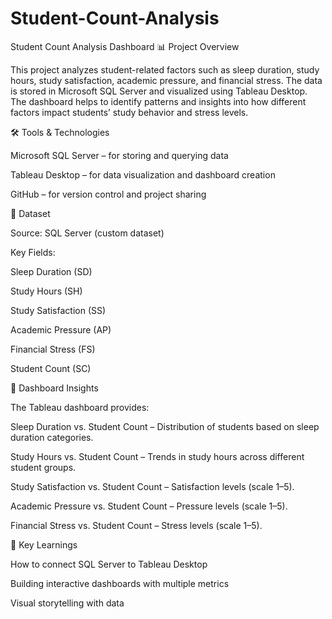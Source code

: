 # Student-Count-Analysis

Student Count Analysis Dashboard
📊 Project Overview

This project analyzes student-related factors such as sleep duration, study hours, study satisfaction, academic pressure, and financial stress.
The data is stored in Microsoft SQL Server and visualized using Tableau Desktop. The dashboard helps to identify patterns and insights into how different factors impact students’ study behavior and stress levels.

🛠️ Tools & Technologies

Microsoft SQL Server – for storing and querying data

Tableau Desktop – for data visualization and dashboard creation

GitHub – for version control and project sharing

📂 Dataset

Source: SQL Server (custom dataset)

Key Fields:

Sleep Duration (SD)

Study Hours (SH)

Study Satisfaction (SS)

Academic Pressure (AP)

Financial Stress (FS)

Student Count (SC)

📌 Dashboard Insights

The Tableau dashboard provides:

Sleep Duration vs. Student Count – Distribution of students based on sleep duration categories.

Study Hours vs. Student Count – Trends in study hours across different student groups.

Study Satisfaction vs. Student Count – Satisfaction levels (scale 1–5).

Academic Pressure vs. Student Count – Pressure levels (scale 1–5).

Financial Stress vs. Student Count – Stress levels (scale 1–5).

🎯 Key Learnings

How to connect SQL Server to Tableau Desktop

Building interactive dashboards with multiple metrics

Visual storytelling with data
